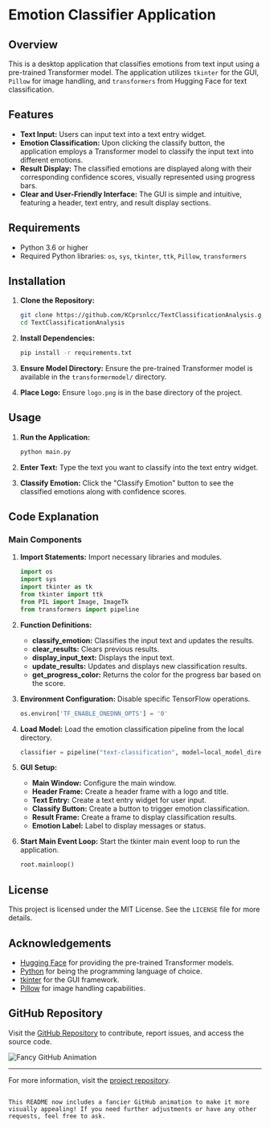 # Emotion Classifier Application

## Overview

This is a desktop application that classifies emotions from text input using a pre-trained Transformer model. The application utilizes `tkinter` for the GUI, `Pillow` for image handling, and `transformers` from Hugging Face for text classification.

## Features

- **Text Input:** Users can input text into a text entry widget.
- **Emotion Classification:** Upon clicking the classify button, the application employs a Transformer model to classify the input text into different emotions.
- **Result Display:** The classified emotions are displayed along with their corresponding confidence scores, visually represented using progress bars.
- **Clear and User-Friendly Interface:** The GUI is simple and intuitive, featuring a header, text entry, and result display sections.

## Requirements

- Python 3.6 or higher
- Required Python libraries: `os`, `sys`, `tkinter`, `ttk`, `Pillow`, `transformers`

## Installation

1. **Clone the Repository:**
   ```sh
   git clone https://github.com/KCprsnlcc/TextClassificationAnalysis.git
   cd TextClassificationAnalysis
   ```

2. **Install Dependencies:**
   ```sh
   pip install -r requirements.txt
   ```

3. **Ensure Model Directory:**
   Ensure the pre-trained Transformer model is available in the `transformermodel/` directory.

4. **Place Logo:**
   Ensure `logo.png` is in the base directory of the project.

## Usage

1. **Run the Application:**
   ```sh
   python main.py
   ```

2. **Enter Text:**
   Type the text you want to classify into the text entry widget.

3. **Classify Emotion:**
   Click the "Classify Emotion" button to see the classified emotions along with confidence scores.

## Code Explanation

### Main Components

1. **Import Statements:**
   Import necessary libraries and modules.
   ```python
   import os
   import sys
   import tkinter as tk
   from tkinter import ttk
   from PIL import Image, ImageTk
   from transformers import pipeline
   ```

2. **Function Definitions:**
   - **classify_emotion:** Classifies the input text and updates the results.
   - **clear_results:** Clears previous results.
   - **display_input_text:** Displays the input text.
   - **update_results:** Updates and displays new classification results.
   - **get_progress_color:** Returns the color for the progress bar based on the score.

3. **Environment Configuration:**
   Disable specific TensorFlow operations.
   ```python
   os.environ['TF_ENABLE_ONEDNN_OPTS'] = '0'
   ```

4. **Load Model:**
   Load the emotion classification pipeline from the local directory.
   ```python
   classifier = pipeline("text-classification", model=local_model_directory, top_k=None)
   ```

5. **GUI Setup:**
   - **Main Window:** Configure the main window.
   - **Header Frame:** Create a header frame with a logo and title.
   - **Text Entry:** Create a text entry widget for user input.
   - **Classify Button:** Create a button to trigger emotion classification.
   - **Result Frame:** Create a frame to display classification results.
   - **Emotion Label:** Label to display messages or status.

6. **Start Main Event Loop:**
   Start the tkinter main event loop to run the application.
   ```python
   root.mainloop()
   ```

## License

This project is licensed under the MIT License. See the `LICENSE` file for more details.

## Acknowledgements

- [Hugging Face](https://huggingface.co/) for providing the pre-trained Transformer models.
- [Python](https://www.python.org/) for being the programming language of choice.
- [tkinter](https://docs.python.org/3/library/tkinter.html) for the GUI framework.
- [Pillow](https://python-pillow.org/) for image handling capabilities.

## GitHub Repository

Visit the [GitHub Repository](https://github.com/KCprsnlcc/TextEmotionAnalysis) to contribute, report issues, and access the source code.

![Fancy GitHub Animation](https://media.giphy.com/media/3o7aCVrj6y9WUWYbo8/giphy.gif)

---

For more information, visit the [project repository](https://github.com/KCprsnlcc/TextEmotionAnalysis).
``` 

This README now includes a fancier GitHub animation to make it more visually appealing! If you need further adjustments or have any other requests, feel free to ask.